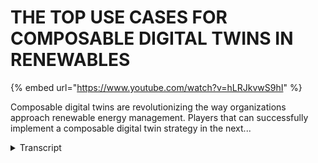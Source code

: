 # THE TOP USE CASES FOR COMPOSABLE DIGITAL TWINS IN RENEWABLES
{% embed url="https://www.youtube.com/watch?v=hLRJkvwS9hI" %}



Composable digital twins are revolutionizing the way organizations approach renewable energy management. Players that can successfully implement a composable digital twin strategy in the next...
<details>
<summary>Transcript</summary>Composable digital twins are revolutionizing the way organizations approach renewable energy management. Players that can successfully implement a composable digital twin strategy in the next...
hi and welcome to this summary video on

composable digital twins in the

renewable energy sector

in this video we will be discussing what

composable digital twins are and their

importance in the renewable energy

sector

we will also be exploring some of the

top use cases for composable digital

twins in this industry okay let's get

started

so let's start with the basics

a digital twin is a digital

representation of a physical asset or

system that can be used to simulate and

analyze Its Behavior and performance in

the renewable energy sector this

technology can be used to optimize and

improve the performance of renewable

energy systems such as wind turbines and

solar panels the importance of digital

twins in the renewable energy sector

lies in their ability to provide

real-time insights into the performance

of renewable energy systems

this information can be used to identify

areas for improvement and optimize the

performance of these systems leading to

increased efficiency and cost savings

now let's dive into some of the top use

cases for composable digital twins in

the renewable energy sector

let's start with asset performance

monitoring

when performing asset performance

monitoring a composable digital twin can

be used to monitor the performance of

individual assets such as wind turbines

and solar panels

this information can be used to identify

areas for improvement and optimize the

performance of these assets leading to

increased efficiency and cost savings

when combined with AI the results can be

supercharged with AI algorithms being

used to analyze large amounts of data

and provide even more insights

next up is predictive maintenance a

composable digital twin can be used to

predict when maintenance is required on

a renewable energy system reducing

downtime and increasing efficiency the

benefits of using a composable digital

twin for predictive maintenance include

improved decision making and reduced

maintenance costs

again when combined with AI the results

can be supercharged with AI algorithms

being used to predict when maintenance

is required with even greater accuracy

moving on to grid integration and

optimization a composable digital twin

can be used to integrate renewable

energy into the grid and optimize its

performance the benefits of using a

composable digital twin for this use

case include improved grid stability

increased Energy Efficiency and cost

savings

when combined with AI the results can be

supercharged with AI algorithms being

used for real-time grid monitoring grid

optimization and renewable energy

integration

next let's talk about renewable energy

forecasting

a composable digital twin can be used to

forecast renewable energy generation

allowing energy providers to plan and

optimize their energy generation and

distribution

the benefits of using a composable

digital twin for renewable energy

forecasting include improved accuracy

and decision making

when combined with AI the results can be

supercharged with AI algorithms being

used to analyze weather in climate data

provide real-time forecasting and

integrate multiple data sources

finally we have decentralized energy

management

a composable digital twin can be used to

manage energy distribution in

decentralized energy systems such as

micro grids

the benefits of using a composable

digital twin for this use case include

improved energy balancing increased

efficiency and cost savings when

combined with AI the results can be

supercharged with AI algorithms being

used for real-time energy monitoring and

management energy distribution

optimization and predictive energy

analysis

and that's it for our video on the top

use cases for composable digital twins

in renewable energy

we hope you have enjoyed this video if

you would like to explore this topic in

Greater detail please visit our blog

article that is linked in the video

description

don't forget to subscribe to our channel

for all things digital twins
</details>